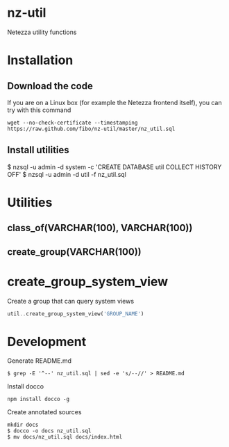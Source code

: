 nz-util
=======


Netezza utility functions

# Installation

## Download the code

If you are on a Linux box (for example the Netezza frontend itself), you can try with this command

    wget --no-check-certificate --timestamping https://raw.github.com/fibo/nz-util/master/nz_util.sql

## Install utilities

   $ nzsql -u admin -d system -c 'CREATE DATABASE util COLLECT HISTORY OFF'
   $ nzsql -u admin -d util -f nz_util.sql

# Utilities


## class_of(VARCHAR(100), VARCHAR(100))


## create_group(VARCHAR(100))

 # create_group_system_view

 Create a group that can query system views

 ```sql
 util..create_group_system_view('GROUP_NAME')
 ```

# Development

Generate README.md

    $ grep -E '^--' nz_util.sql | sed -e 's/--//' > README.md

Install docco

    npm install docco -g

Create annotated sources

    mkdir docs
    $ docco -o docs nz_util.sql
    $ mv docs/nz_util.sql docs/index.html

